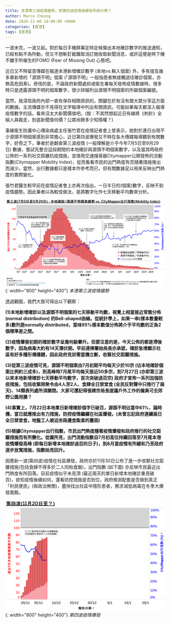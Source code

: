 ```yaml
---
title: 本港第三波疫情趨勢，對第四波疫情後續有所啟示嗎？
author: Marco Cheung
date: 2020-12-06 18:00:00 +0800
categories: [香港]
tags: [香港]
---
```


一波未完，一波又起。對於每日手機屏幕定時定候彈出本地確診數字的推送通知，已經有點不為所動，但又不想斬釘截鐵取消訂閱收取新聞消息，或許這便是時下機不離手所催生的FOMO (Fear of Missing Out) 心態吧。

近日又不時留意傳媒在報道本港新增確診數字 (本地vs.輸入個案) 外，多有提及幾多單新增的「源頭不明」個案 (「源頭不明」一般指患者無接觸過往確診個案，亦無高危因素)。奇怪的是，不論政府新聞處抑或衛生署每天發佈疫情數據時，很多時只是透露源頭不明的個案數字，很少詳細列出源頭不明個案的所屬個案編號。

當然，我深信政府內部一直有保存相關資訊的，關鍵在於有沒有跟大眾分享這方面的數據。主流傳媒亦不見得在文字報導中列出有關資訊，可能如果每天都深入報導疫情數字的話，看來沒太大新聞價值吧。(按：不其然想起近日有線將《刺針》全組人員裁走，到底新聞值何價？公眾尚餘多少知情權？)

事緣衞生防護中心傳染病處主任張竹君在疫情記者會上曾表示，她對於連日出現不少源頭不明個案感到非常擔心，近日第四波爆發又不時在各大傳媒報導聽到有關數字，好奇之下，筆者於是翻查第三波疫情 (一般理解是介乎今年7月5日至9月29日) 數據，嘗試先整合這段期間的本地確診與源頭不明個案數字，以及當其時政府公佈的一系列社交距離抗疫措施，並借用交通搜尋器Citymapper公開發佈的流動指數(Citymapper Mobility Index)，從而看看市民的出門熱度有否隨著措施推出而減少。當然，出行數據都只是樣本作參考而已，但有關數據足以用來反映出門熱度的實際變化。

張竹君醫生較早前在疫情記者會上亦再次指出，一日半日的(個案)數字，反映不到疫情趨勢。因此筆者以為較佳做法，是將數字化作七天移動平均數來分析。

![covid-3rd-wave](/images/covid-3rd-wave.PNG){: width="800" height="400"}
_本港第三波疫情趨勢_

透過觀圖，我們大致可得出以下觀察：

**(1)本地新增確診以及源頭不明個案的七天移動平均數，視覺上相當接近常態分佈(normal distribution) 的Bell-shaped曲線。從統計學上，如果一串(樣本數量較多)數列是normally distributed，意味95%樣本數值分佈將介乎平均數的正負2個標準差之間。**

**(2)疫情爆發初期的確診數字呈幾何級攀升。但要注意的是，今天公佈的都是滯後數字，因為病毒大約有14天潛伏期。早前連陳肇始局長亦承認，確診急增顯示社區有好多隱形傳播鏈，因此政府見狀需當機立斷，收緊社交距離措施。**

**(3)從第三波疫情可見，源頭不明個案由7月初期平均每天少於10宗 (佔本地確診個案比例約三成多)，到高峰時7月尾平均每天接近50多宗，到7月27日 (亦即第三波以來本地新增確診七天移動平均數字，首次突破過百宗) 政府才宣佈一系列加強防疫措施，包括收緊限聚令由4人至2人、食肆全日禁堂食 (全民反對聲中只推行了兩天)、14類表列處所須關閉。大家可還記得張建宗局長提議戶外工作的僱員可去郊野公園用膳？**

**(4)事實上，7月22日本地單日新增確診個字已破百，源頭不明佔當中61%，論時機，當日就應推出有力措施，防控疫情繼續在社區爆發。(未曾忘記政府連續兩日全日禁堂食，地盤工人被迫坐路邊食飯盒的畫面)**

**(5)根據Citymapper出行指數，市民出門熱度隨著疫情爆發和政府推行的社交距離措施而有所變化。從圖所見，出門流動指數自7月初高位持續回落至7月尾本港疫情爆發高峰 (即每日新增本地確診過百的日子)，到8月當疫情有所緩和乃至政府逐步放寬措施，指數始見回升。**

因應新一波(第四波)疫情在社區爆發，政府亦於11月30日公布了進一步收緊社交距離措施(包括食肆不得多於二人同枱食飯)，出門指數 (如下圖) 亦反映市民最近出門熱度有所回落。目前疫情似乎未見頂 (最近兩天的單日新增本地確診重見破百)，欲知疫情後續如何，還看防控措施是否到位，政府檢測配套是否做到真正「利民便民」(與政治無關)，盡快找出社區中隱形患者，務求減低病毒在冬季大爆發風驗。

![covid-4th-wave](/images/covid-4th-wave.PNG){: width="800" height="400"}
_第四波疫情爆發_